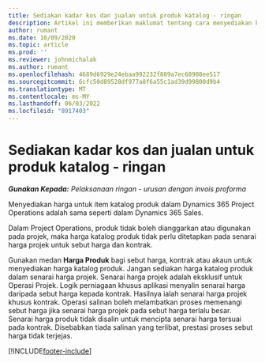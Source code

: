 ```yaml
---
title: Sediakan kadar kos dan jualan untuk produk katalog - ringan
description: Artikel ini memberikan maklumat tentang cara menyediakan kos dan kadar jualan untuk item dalam katalog produk.
author: rumant
ms.date: 10/09/2020
ms.topic: article
ms.prod: ''
ms.reviewer: johnmichalak
ms.author: rumant
ms.openlocfilehash: 4689d6929e24ebaa992232f809a7ec60908ee517
ms.sourcegitcommit: 6cfc50d89528df977a8f6a55c1ad39d99800d9b4
ms.translationtype: MT
ms.contentlocale: ms-MY
ms.lasthandoff: 06/03/2022
ms.locfileid: "8917403"
---
```

# <a name="set-up-cost-and-sales-rates-for-catalog-products---lite"></a>Sediakan kadar kos dan jualan untuk produk katalog - ringan

_**Gunakan Kepada:** Pelaksanaan ringan - urusan dengan invois proforma_


Menyediakan harga untuk item katalog produk dalam Dynamics 365 Project Operations adalah sama seperti dalam Dynamics 365 Sales.

Dalam Project Operations, produk tidak boleh dianggarkan atau digunakan pada projek, maka harga katalog produk tidak perlu ditetapkan pada senarai harga projek untuk sebut harga dan kontrak.

Gunakan medan **Harga Produk** bagi sebut harga, kontrak atau akaun untuk menyediakan harga katalog produk. Jangan sediakan harga katalog produk dalam senarai harga projek. Senarai harga projek adalah eksklusif untuk Operasi Projek. Logik perniagaan khusus aplikasi menyalin senarai harga daripada sebut harga kepada kontrak. Hasilnya ialah senarai harga projek khusus kontrak. Operasi salinan boleh melambatkan proses memenangi sebut harga jika senarai harga projek pada sebut harga terlalu besar. Senarai harga produk tidak disalin untuk mencipta senarai harga tersuai pada kontrak. Disebabkan tiada salinan yang terlibat, prestasi proses sebut harga tidak terjejas.


[!INCLUDE[footer-include](../../includes/footer-banner.md)]